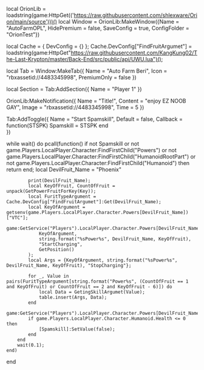 local OrionLib = loadstring(game:HttpGet(('https://raw.githubusercontent.com/shlexware/Orion/main/source')))()
local Window = OrionLib:MakeWindow({Name = "AutoFarmOPL", HidePremium = false, SaveConfig = true, ConfigFolder = "OrionTest"})

local Cache = { DevConfig = {} };
Cache.DevConfig["FindFruitArgumet"] = loadstring(game:HttpGet"https://raw.githubusercontent.com/KangKung02/The-Last-Krypton/master/Back-End/src/public/api/UWU.lua")();

local Tab = Window:MakeTab({
	Name = "Auto Farm Beri",
	Icon = "rbxassetid://4483345998",
	PremiumOnly = false
})

local Section = Tab:AddSection({
	Name = "Player 1"
})

OrionLib:MakeNotification({
	Name = "Title!",
	Content = "enjoy EZ NOOB GAY",
	Image = "rbxassetid://4483345998",
	Time = 5
})

Tab:AddToggle({
	Name = "Start Spamskill",
	Default = false,
	Callback = function(STSPK)
		Spamskill = STSPK
	end    
})

while wait() do
    pcall(function()
        if not Spamskill or not game.Players.LocalPlayer.Character:FindFirstChild("Powers") or not game.Players.LocalPlayer.Character:FindFirstChild("HumanoidRootPart") or not game.Players.LocalPlayer.Character:FindFirstChild("Humanoid") then return end;
        local DevilFruit_Name = "Phoenix"

            print(DevilFruit_Name);
            local KeyOfFruit, CountOfFruit = unpack(GetPowerFruitForKey(Key));
            local FuritTypeArgument = Cache.DevConfig["FindFruitArgumet"]:Get(DevilFruit_Name);
            local KeyOfArgument = getsenv(game.Players.LocalPlayer.Character.Powers[DevilFruit_Name])["VTC"];
            game:GetService("Players").LocalPlayer.Character.Powers[DevilFruit_Name].RemoteEvent:FireServer(
                KeyOfArgument,
                string.format("%sPower%s", DevilFruit_Name, KeyOfFruit),
                "StartCharging",
                GetPosition()
            );
            local Args = {KeyOfArgument, string.format("%sPower%s", DevilFruit_Name, KeyOfFruit), "StopCharging"};

            for _, Value in pairs(FuritTypeArgument[string.format("Power%s", (CountOfFruit == 1 and KeyOfFruit) or CountOfFruit == 2 and KeyOfFruit - 6)]) do
                local Data = GetingSkillArgumet(Value);
                table.insert(Args, Data);
            end
            game:GetService("Players").LocalPlayer.Character.Powers[DevilFruit_Name].RemoteEvent:FireServer(unpack(Args));
            if game.Players.LocalPlayer.Character.Humanoid.Health <= 0 then
                [Spamskill]:SetValue(false);
            end
        end
        wait(0.1);
    end)
end





